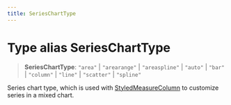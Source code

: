```yaml
---
title: SeriesChartType
---
```


# Type alias SeriesChartType

> **SeriesChartType**: `"area"` \| `"arearange"` \| `"areaspline"` \| `"auto"` \| `"bar"` \| `"column"` \| `"line"` \| `"scatter"` \| `"spline"`

Series chart type, which is used with [StyledMeasureColumn](../interfaces/interface.StyledMeasureColumn.md) to customize
series in a mixed chart.
